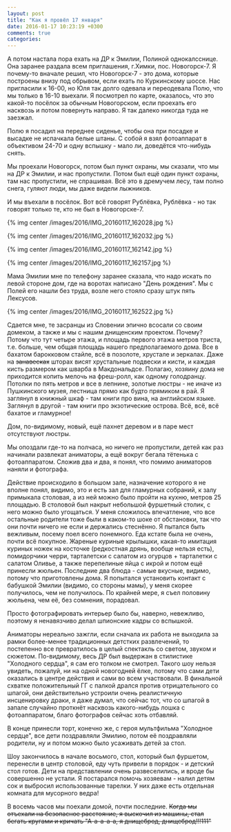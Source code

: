 ```yaml
---
layout: post
title: "Как я провёл 17 января"
date: 2016-01-17 10:23:19 +0300
comments: true
categories: 
---
```

А потом настала пора ехать на ДР к Эмилии, Полиной однокалсснице. Она заранее раздала всем приглашения, г.Химки, пос. Новогорск-7. Я почему-то вначале решил, что Новогорск-7 - это дома, которые построены внизу под обрывом, если ехать по Куркинскому шоссе. Нас пригласили к 16-00, но Юля так долго одевала и переодевала Полю, что мы только в 16-10 выехали. Я посмотрел по карте, оказалось, что это какой-то посёлок за обычным Новогорском, если проехать его насквозь и потом повернуть направо. Я так далеко никогда туда не заезжал.

Полю я посадил на переднее сиденье, чтобы она при посадке и высадке не испачкала белые штаны. С собой я взял фотоаппарат в объективом 24-70 и одну вспышку - мало ли, доведётся что-нибудь снять.

Мы проехали Новогорск, потом был пункт охраны, мы сказали, что мы на ДР к Эмилии, и нас пропустили. Потом был ещё один пункт охраны, там нас пропустили, не спрашивая. Всё это в дремучем лесу, там полно снега, гуляют люди, мы даже видели лыжников.

И мы въехали в посёлок. Вот всё говорят Рублёвка, Рублёвка - но так говорят только те, кто не был в Новогорске-7. 

{% img center /images/2016/IMG_20160117_162028.jpg %}

{% img center /images/2016/IMG_20160117_162032.jpg %}

{% img center /images/2016/IMG_20160117_162142.jpg %}

{% img center /images/2016/IMG_20160117_162157.jpg %}

Мама Эмилии мне по телефону заранее сказала, что надо искать по левой стороне дом, где на воротах написано "День рождения". Мы с Полей его нашли без труда, возле него стояло сразу штук пять Лексусов.

{% img center /images/2016/IMG_20160117_162522.jpg %}

Сдается мне, те засранцы из Словении эпично всосали со своим домеком, а также и мы с нашим днищенским проектом. Почему? Потому что тут четыре этажа, и площадь первого этажа метров триста, т.е. больше, чем общая площадь нашего предполагаемого дома. Все в бахатом барокковом стайле, всё в позолоте, хрустале и зеркалах. Даже на ~~занавесках~~ шторах висят хрустальные подвески и кисти, и каждая кисть размером как шварба в Макдональдсе. Полагаю, хозяину дома не приходится копить мелочь на фреш-ролл, как одному голодранцу. Потолки по пять метров и все в лепнине, золотые люстры - не иначе из Пушкинского музея, лестница прямо как будто прямиком в рай. Я заглянул в книжный шкаф - там книги про вина, на английском языке. Заглянул в другой - там книги про экзотические острова. Всё, всё, всё бахатое и гламурное!

Дом, по-видимому, новый, ещё пахнет деревом и в паре мест отсутствуют люстры.

Мы опоздали где-то на полчаса, но ничего не пропустили, детей как раз начинали развлекат аниматоры, а ещё вокруг бегала тётенька с фотоаппаратом. Сложив два и два, я понял, что помимо аниматоров наняли и фотографа. 

Действие происходило в большом зале, назначение которого я не вполне понял, видимо, это и есть зал для гламурных собраний, к залу примыкала столовая, а из ней можно было пройти на кухню, метров 25 площадью. В столовой был накрыт небольшой фуршетный столик, с него можно было угощаться. У меня сложилось впечатление, что все остальные родители тоже были в каком-то шоке от обстановки, так что они почти ничего не если и держались стеснённо. Я пытался быть вежливым, посему поел всего понемного. Еда кстате была не очень, почти всё покупное. Жареные куриные крылышки, какая-то имитация куриных ножек на косточке (редкостная дрянь, вообще нельзя есть), помидорчики черри, тарталетски с салатом из огурцов + тарталетки с салатом Оливье, а также перепелиные яйца с икрой и потом ещё принесли жюльен. Последние два блюда - самые вкусные, видимо, потому что приготовлены дома. Я попытался установить контакт с бабушкой Эмилии (видимо, со стороны мамы), у меня скорее получилось, чем не получилось. По крайней мере, я съел половину жюльена, чем её, без сомнения, порадовал.

Просто фотографировать интерьер было бы, наверно, невежливо, поэтому я ненавязчиво делал шпионские кадры со вспышкой.

Аниматоры нереально зажгли, если сначала их работа не выходила за рамки более-менее традиционных детстких развлечений, то постепенно все превратилось в целый спектакль со светом, звуком и сюжетом. По-видимому, весь ДР был выдержан в стилистике "Холодного сердца", я сам его толком не смотрел. Такого шоу нельзя увидеть, пожалуй, ни на одной новогодней ёлке, потому что сами дети оказались в центре действия и сами во всем участвовали. В финальной схватке положительный ГГ с палкой дрался против отрицательного со шпагой, они действительно устроили очень реалистичную инсценировку драки, я даже думал, что сейчас тот, что со шпагой в запале случайно проткнёт насквозь какого-нибудь лошка с фотоаппаратом, благо фотографов сейчас хоть отбавляй.

В конце принесли торт, конечно же, с героя мультфильма "Холодное сердце", все дети поздравляли Эмилию, потом её поздравляли родители, ну и потом можно было усаживать детей за стол.

Шоу закончилось в начале восьмого, стол, который был фуршетом, перенесли в центр столовой, еду чуть привели в порядок - и детский стол готов. Дети на представлении очень развеселились, и вроде бы совершенно не устали. Я постарался помочь хозяевам - налил детям сок и выбросил использованные тарелки. У них даже есть отдельная комната для мусорного ведра!




В восемь часов мы поехали домой, почти последние. ~~Когда мы отъехали на безопасное расстояние, я выскочил из машины, стал бегать кругами и кричать "А-а-а-а-а, я днищеброд, днищеброд!!!111"~~